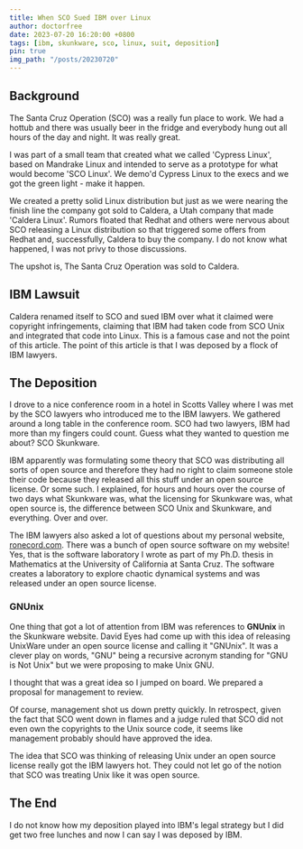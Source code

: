 ```yaml
---
title: When SCO Sued IBM over Linux
author: doctorfree
date: 2023-07-20 16:20:00 +0800
tags: [ibm, skunkware, sco, linux, suit, deposition]
pin: true
img_path: "/posts/20230720"
---
```


## Background

The Santa Cruz Operation (SCO) was a really fun place to work. We had
a hottub and there was usually beer in the fridge and everybody hung
out all hours of the day and night. It was really great.

I was part of a small team that created what we called 'Cypress Linux',
based on Mandrake Linux and intended to serve as a prototype for what
would become 'SCO Linux'. We demo'd Cypress Linux to the execs and
we got the green light - make it happen.

We created a pretty solid Linux distribution but just as we were nearing
the finish line the company got sold to Caldera, a Utah company that
made 'Caldera Linux'. Rumors floated that Redhat and others were
nervous about SCO releasing a Linux distribution so that triggered
some offers from Redhat and, successfully, Caldera to buy the company.
I do not know what happened, I was not privy to those discussions.

The upshot is, The Santa Cruz Operation was sold to Caldera.

## IBM Lawsuit

Caldera renamed itself to SCO and sued IBM over what it claimed were
copyright infringements, claiming that IBM had taken code from SCO Unix
and integrated that code into Linux. This is a famous case and not the
point of this article. The point of this article is that I was deposed
by a flock of IBM lawyers.

## The Deposition

I drove to a nice conference room in a hotel in Scotts Valley where I was
met by the SCO lawyers who introduced me to the IBM lawyers. We gathered
around a long table in the conference room. SCO had two lawyers, IBM had
more than my fingers could count. Guess what they wanted to question me
about? SCO Skunkware.

IBM apparently was formulating some theory that SCO was distributing all
sorts of open source and therefore they had no right to claim someone
stole their code because they released all this stuff under an open source
license. Or some such. I explained, for hours and hours over the course
of two days what Skunkware was, what the licensing for Skunkware was,
what open source is, the difference between SCO Unix and Skunkware,
and everything. Over and over.

The IBM lawyers also asked a lot of questions about my personal website,
[ronecord.com](https://ronrecord.com). There was a bunch of open source
software on my website! Yes, that is the software laboratory I wrote
as part of my Ph.D. thesis in Mathematics at the University of California
at Santa Cruz. The software creates a laboratory to explore chaotic
dynamical systems and was released under an open source license.

### GNUnix

One thing that got a lot of attention from IBM was references to
**GNUnix** in the Skunkware website. David Eyes had come up with
this idea of releasing UnixWare under an open source license and
calling it "GNUnix". It was a clever play on words, "GNU" being
a recursive acronym standing for "GNU is Not Unix" but we were
proposing to make Unix GNU.

I thought that was a great idea so I jumped on board.
We prepared a proposal for management to review.

Of course, management shot us down pretty quickly. In retrospect,
given the fact that SCO went down in flames and a judge ruled that
SCO did not even own the copyrights to the Unix source code, it
seems like management probably should have approved the idea.

The idea that SCO was thinking of releasing Unix under an open source
license really got the IBM lawyers hot. They could not let go of the
notion that SCO was treating Unix like it was open source.

## The End

I do not know how my deposition played into IBM's legal strategy but
I did get two free lunches and now I can say I was deposed by IBM.
